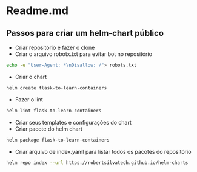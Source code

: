 # Readme.md

## Passos para criar um helm-chart público

- Criar repositório e fazer o clone
- Criar o arquivo robotx.txt para evitar bot no repositório
```bash
echo -e "User-Agent: *\nDisallow: /"> robots.txt
```
- Criar o chart
```bash
helm create flask-to-learn-containers
```
- Fazer o lint
```bash
helm lint flask-to-learn-containers 
```
- Criar seus templates e configurações do chart
- Criar pacote do helm chart
```bash
helm package flask-to-learn-containers
```
- Criar arquivo de index.yaml para listar todos os pacotes do repositório
```bash
helm repo index --url https://robertsilvatech.github.io/helm-charts
```


